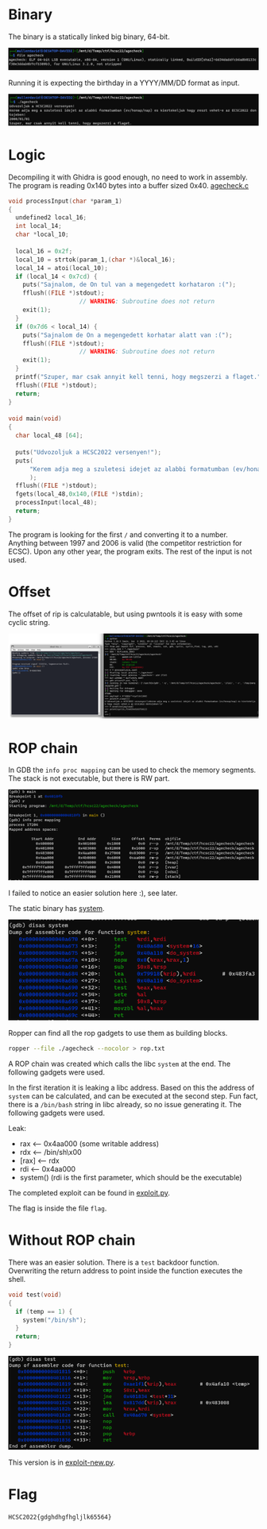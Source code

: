 # Binary

The binary is a statically linked big binary, 64-bit.

![](screenshots/1.png)

Running it is expecting the birthday in a YYYY/MM/DD format as input.

![](screenshots/2.png)

# Logic

Decompiling it with Ghidra is good enough, no need to work in assembly. The program is reading 0x140 bytes into a buffer sized 0x40. [agecheck.c](workdir/agecheck.c.zip)

```c
void processInput(char *param_1)
{
  undefined2 local_16;
  int local_14;
  char *local_10;
  
  local_16 = 0x2f;
  local_10 = strtok(param_1,(char *)&local_16);
  local_14 = atoi(local_10);
  if (local_14 < 0x7cd) {
    puts("Sajnalom, de On tul van a megengedett korhataron :(");
    fflush((FILE *)stdout);
                    // WARNING: Subroutine does not return
    exit(1);
  }
  if (0x7d6 < local_14) {
    puts("Sajnalom de On a megengedett korhatar alatt van :(");
    fflush((FILE *)stdout);
                    // WARNING: Subroutine does not return
    exit(1);
  }
  printf("Szuper, mar csak annyit kell tenni, hogy megszerzi a flaget.");
  fflush((FILE *)stdout);
  return;
}

void main(void)
{
  char local_48 [64];
  
  puts("Udvozoljuk a HCSC2022 versenyen!");
  puts(
      "Kerem adja meg a szuletesi idejet az alabbi formatumban (ev/honap/nap) es kiertekeljuk hogy reszt vehet-e az ECSC2022 dontojeben!"
      );
  fflush((FILE *)stdout);
  fgets(local_48,0x140,(FILE *)stdin);
  processInput(local_48);
  return;
}
```

The program is looking for the first `/` and converting it to a number. Anything between 1997 and 2006 is valid (the competitor restriction for ECSC). Upon any other year, the program exits. The rest of the input is not used. 

# Offset

The offset of rip is calculatable, but using pwntools it is easy with some cyclic string.

![](screenshots/4.png)

# ROP chain

In GDB the `info proc mapping` can be used to check the memory segments. The stack is not executable, but there is RW part.

![](screenshots/5.png)

I failed to notice an easier solution here :), see later.

The static binary has [system](https://cplusplus.com/reference/cstdlib/system/).

![](screenshots/6.png)

Ropper can find all the rop gadgets to use them as building blocks.

```bash
ropper --file ./agecheck --nocolor > rop.txt 
```

A ROP chain was created which calls the libc `system` at the end. The following gadgets were used.

In the first iteration it is leaking a libc address. Based on this the address of `system` can be calculated, and can be executed at the second step. Fun fact, there is a `/bin/bash` string in libc already, so no issue generating it. The following gadgets were used.

Leak:
 - rax <-- 0x4aa000 (some writable address)
 - rdx <-- /bin/sh\x00
 - [rax] <-- rdx
 - rdi <-- 0x4aa000
 - system() (rdi is the first parameter, which should be the executable)

The completed exploit can be found in [exploit.py](workdir/exploit.py).

The flag is inside the file `flag`.

# Without ROP chain

There was an easier solution. There is a `test` backdoor function. Overwriting the return address to point inside the function executes the shell.

```c
void test(void)
{
  if (temp == 1) {
    system("/bin/sh");
  }
  return;
}
```
![](screenshots/8.png)

This version is in [exploit-new.py](workdir/exploit-new.py).

# Flag
`HCSC2022{gdghdhgfhgljlk65564}`